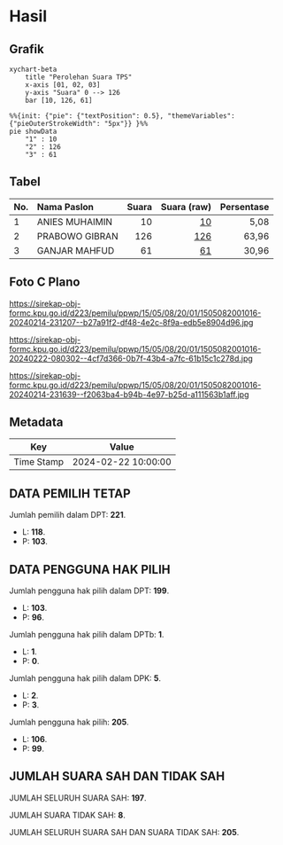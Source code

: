 # Hasil

## Grafik

```mermaid
xychart-beta
    title "Perolehan Suara TPS"
    x-axis [01, 02, 03]
    y-axis "Suara" 0 --> 126
    bar [10, 126, 61]
```

```mermaid
%%{init: {"pie": {"textPosition": 0.5}, "themeVariables": {"pieOuterStrokeWidth": "5px"}} }%%
pie showData
    "1" : 10
    "2" : 126
    "3" : 61
```

## Tabel

| No. | Nama Paslon    | Suara | Suara (raw) | Persentase |
|:--- |:-------------- | -----:| -----------:| ----------:|
| 1   | ANIES MUHAIMIN | 10    | [10][p-1]   | 5,08       |
| 2   | PRABOWO GIBRAN | 126   | [126][p-2]  | 63,96      |
| 3   | GANJAR MAHFUD  | 61    | [61][p-3]   | 30,96      |


[p-1]: https://github.com/gigit-pemilu/pemilu-2024-15-jambi/blob/main/pilpres/hitung-suara/sub/15-jambi/sub/05--muaro-jambi/sub/08-sungai-gelam/sub/2001-kebon-ix/sub/016-tps/sub/paslon-1.txt
[p-2]: https://github.com/gigit-pemilu/pemilu-2024-15-jambi/blob/main/pilpres/hitung-suara/sub/15-jambi/sub/05--muaro-jambi/sub/08-sungai-gelam/sub/2001-kebon-ix/sub/016-tps/sub/paslon-2.txt
[p-3]: https://github.com/gigit-pemilu/pemilu-2024-15-jambi/blob/main/pilpres/hitung-suara/sub/15-jambi/sub/05--muaro-jambi/sub/08-sungai-gelam/sub/2001-kebon-ix/sub/016-tps/sub/paslon-3.txt

## Foto C Plano

https://sirekap-obj-formc.kpu.go.id/d223/pemilu/ppwp/15/05/08/20/01/1505082001016-20240214-231207--b27a91f2-df48-4e2c-8f9a-edb5e8904d96.jpg

https://sirekap-obj-formc.kpu.go.id/d223/pemilu/ppwp/15/05/08/20/01/1505082001016-20240222-080302--4cf7d366-0b7f-43b4-a7fc-61b15c1c278d.jpg

https://sirekap-obj-formc.kpu.go.id/d223/pemilu/ppwp/15/05/08/20/01/1505082001016-20240214-231639--f2063ba4-b94b-4e97-b25d-a111563b1aff.jpg


## Metadata

| Key        | Value               |
| ---------- | ------------------- |
| Time Stamp | 2024-02-22 10:00:00 |


## DATA PEMILIH TETAP

Jumlah pemilih dalam DPT: **221**.
 * L: **118**.
 * P: **103**.

## DATA PENGGUNA HAK PILIH

Jumlah pengguna hak pilih dalam DPT: **199**.
 * L: **103**.
 * P: **96**.

Jumlah pengguna hak pilih dalam DPTb: **1**.
 * L: **1**.
 * P: **0**.

Jumlah pengguna hak pilih dalam DPK: **5**.
 * L: **2**.
 * P: **3**.

Jumlah pengguna hak pilih: **205**.
 * L: **106**.
 * P: **99**.

## JUMLAH SUARA SAH DAN TIDAK SAH

JUMLAH SELURUH SUARA SAH: **197**.

JUMLAH SUARA TIDAK SAH: **8**.

JUMLAH SELURUH SUARA SAH DAN SUARA TIDAK SAH: **205**.


